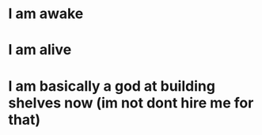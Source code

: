 # I am awake 
# I am alive
# I am basically a god at building shelves now (im not dont hire me for that)
